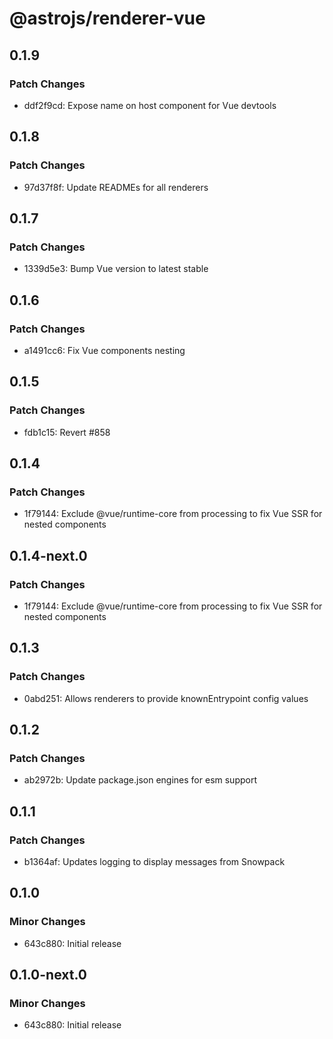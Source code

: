 # @astrojs/renderer-vue

## 0.1.9

### Patch Changes

- ddf2f9cd: Expose name on host component for Vue devtools

## 0.1.8

### Patch Changes

- 97d37f8f: Update READMEs for all renderers

## 0.1.7

### Patch Changes

- 1339d5e3: Bump Vue version to latest stable

## 0.1.6

### Patch Changes

- a1491cc6: Fix Vue components nesting

## 0.1.5

### Patch Changes

- fdb1c15: Revert #858

## 0.1.4

### Patch Changes

- 1f79144: Exclude @vue/runtime-core from processing to fix Vue SSR for nested components

## 0.1.4-next.0

### Patch Changes

- 1f79144: Exclude @vue/runtime-core from processing to fix Vue SSR for nested components

## 0.1.3

### Patch Changes

- 0abd251: Allows renderers to provide knownEntrypoint config values

## 0.1.2

### Patch Changes

- ab2972b: Update package.json engines for esm support

## 0.1.1

### Patch Changes

- b1364af: Updates logging to display messages from Snowpack

## 0.1.0

### Minor Changes

- 643c880: Initial release

## 0.1.0-next.0

### Minor Changes

- 643c880: Initial release
